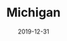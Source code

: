 ---
layout: location-page
date: 2019-12-31
tags:
  - michigan
title: Michigan
stateAbbr: MI
url: "https://www.michigan.gov/coronavirus"
urlTitle: "michigan.gov"
---